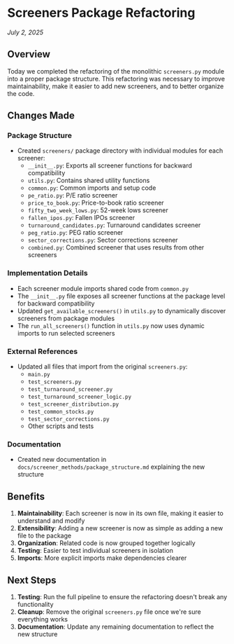 # Screeners Package Refactoring

*July 2, 2025*

## Overview

Today we completed the refactoring of the monolithic `screeners.py` module into a proper package structure. This refactoring was necessary to improve maintainability, make it easier to add new screeners, and to better organize the code.

## Changes Made

### Package Structure
- Created `screeners/` package directory with individual modules for each screener:
  - `__init__.py`: Exports all screener functions for backward compatibility
  - `utils.py`: Contains shared utility functions
  - `common.py`: Common imports and setup code
  - `pe_ratio.py`: P/E ratio screener
  - `price_to_book.py`: Price-to-book ratio screener
  - `fifty_two_week_lows.py`: 52-week lows screener
  - `fallen_ipos.py`: Fallen IPOs screener
  - `turnaround_candidates.py`: Turnaround candidates screener
  - `peg_ratio.py`: PEG ratio screener
  - `sector_corrections.py`: Sector corrections screener
  - `combined.py`: Combined screener that uses results from other screeners

### Implementation Details
- Each screener module imports shared code from `common.py`
- The `__init__.py` file exposes all screener functions at the package level for backward compatibility
- Updated `get_available_screeners()` in `utils.py` to dynamically discover screeners from package modules
- The `run_all_screeners()` function in `utils.py` now uses dynamic imports to run selected screeners

### External References
- Updated all files that import from the original `screeners.py`:
  - `main.py`
  - `test_screeners.py`
  - `test_turnaround_screener.py`
  - `test_turnaround_screener_logic.py`
  - `test_screener_distribution.py`
  - `test_common_stocks.py`
  - `test_sector_corrections.py`
  - Other scripts and tests

### Documentation
- Created new documentation in `docs/screener_methods/package_structure.md` explaining the new structure

## Benefits

1. **Maintainability**: Each screener is now in its own file, making it easier to understand and modify
2. **Extensibility**: Adding a new screener is now as simple as adding a new file to the package
3. **Organization**: Related code is now grouped together logically
4. **Testing**: Easier to test individual screeners in isolation
5. **Imports**: More explicit imports make dependencies clearer

## Next Steps

1. **Testing**: Run the full pipeline to ensure the refactoring doesn't break any functionality
2. **Cleanup**: Remove the original `screeners.py` file once we're sure everything works
3. **Documentation**: Update any remaining documentation to reflect the new structure
